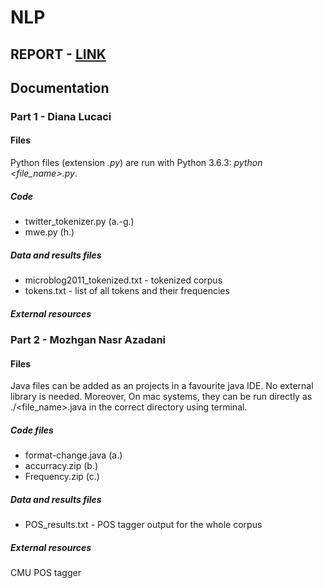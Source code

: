 # NLP

## REPORT - [LINK](https://docs.google.com/document/d/18pFDDHKXVCzbM22J5qirgS-TxZdazvMgooEnxDkiG50/edit?usp=sharing)
## Documentation
### Part 1 - Diana Lucaci
#### Files
Python files (extension _.py_) are run with Python 3.6.3: _python <file_name>.py_.
##### Code
* twitter_tokenizer.py (a.-g.)
* mwe.py (h.)
##### Data and results files
* microblog2011_tokenized.txt - tokenized corpus
* tokens.txt - list of all tokens and their frequencies
##### External resources
### Part 2 - Mozhgan Nasr Azadani
#### Files
Java files can be added as an projects in a favourite java IDE. No external library is needed. Moreover, On mac systems, they can be run directly as ./<file_name>.java in the correct directory using terminal. 
##### Code files
* format-change.java (a.)
* accurracy.zip (b.)
* Frequency.zip (c.)
##### Data and results files
* POS_results.txt - POS tagger output for the whole corpus
##### External resources
CMU POS tagger
